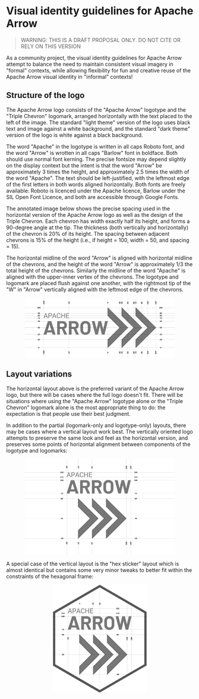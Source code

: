 
# Visual identity guidelines for Apache Arrow

> WARNING: THIS IS A DRAFT PROPOSAL ONLY. DO NOT CITE OR RELY ON THIS VERSION

As a community project, the visual identity guidelines for Apache Arrow attempt to balance the need to maintain consistent visual imagery in "formal" contexts, while allowing flexibility for fun and creative reuse of the Apache Arrow visual identity in "informal" contexts! 

## Structure of the logo

The Apache Arrow logo consists of the "Apache Arrow" logotype and the "Triple Chevron" logomark, arranged horizontally with the text placed to the left of the image. The standard "light theme" version of the logo uses black text and image against a white background, and the standard "dark theme" version of the logo is white against a black background.

The word "Apache" in the logotype is written in all caps Roboto font, and the word "Arrow" is wrotten in all caps "Barlow" font in boldface. Both should use normal font kerning. The precise fontsize may depend slightly on the display context but the intent is that the word "Arrow" be approximately 3 times the height, and approximately 2.5 times the width of the word "Apache". The text should be left-justified, with the leftmost edge of the first letters in both words aligned horizontally. Both fonts are freely available: Roboto is licenced under the Apache licence, Barlow under the SIL Open Font Licence, and both are accessible through Google Fonts. 

The annotated image below shows the precise spacing used in the horizontal version of the Apache Arrow logo as well as the design of the Triple Chevron. Each chevron has width exactly half its height, and forms a 90-degree angle at the tip. The thickness (both vertically and horizontally) of the chevron is 20% of its height. The spacing between adjacent chevrons is 15% of the height (i.e., if height = 100, width = 50, and spacing = 15). 

The horizontal midline of the word "Arrow" is aligned with horizontal midline of the chevrons, and the height of the word "Arrow" is approximately 1/3 the total height of the chevrons. Similarly the midline of the word "Apache" is aligned with the upper-inner vertex of the chevrons. The logotype and logomark are placed flush against one another, with the rightmost tip of the "W" in "Arrow" vertically aligned with the leftmost edge of the chevrons.

<p align="center"><img src="annotated/horizontal-logo-spacing.png" width="80%"><p>

## Layout variations

The horizontal layout above is the preferred variant of the Apache Arrow logo, but there will be cases where the full logo doesn't fit. There will be situations where using the "Apache Arrow" logotype alone or the "Triple Chevron" logomark alone is the most appropriate thing to do: the expectation is that people use their best judgment.

In addition to the partial (logomark-only and logotype-only) layouts, there may be cases where a vertical layout work best. The vertically oriented logo attempts to preserve the same look and feel as the horizontal version, and preserves some points of horizontal alignment between components of the logotype and logomarks:

<p align="center"><img src="annotated/vertical-logo-spacing.png" width="80%"></p>

A special case of the vertical layout is the "hex sticker" layout which is almost identical but contains some very minor tweaks to better fit within the constraints of the hexagonal frame:

<p align="center"><img src="annotated/hex-sticker-spacing.png" width="50%"></p>
